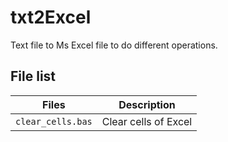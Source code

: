 # txt2Excel
Text file to Ms Excel file to do different operations.

## File list

Files             | Description
------------------|----------------
`clear_cells.bas` | Clear cells of Excel
